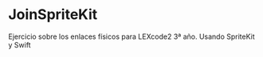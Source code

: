 JoinSpriteKit
=============

Ejercicio sobre los enlaces físicos para LEXcode2 3ª año. Usando SpriteKit y Swift
